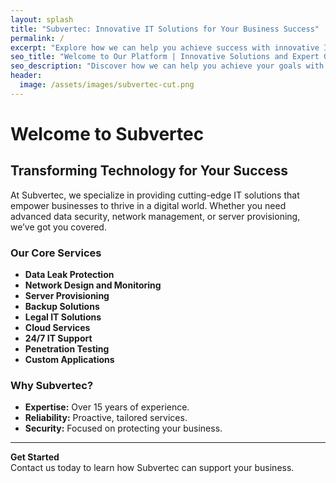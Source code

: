 ```yaml
---
layout: splash
title: "Subvertec: Innovative IT Solutions for Your Business Success"
permalink: /
excerpt: "Explore how we can help you achieve success with innovative IT solutions and expert guidance tailored to your business needs."
seo_title: "Welcome to Our Platform | Innovative Solutions and Expert Guidance"
seo_description: "Discover how we can help you achieve your goals with innovative solutions and expert guidance. Learn more about what we offer and how we can assist you."
header:
  image: /assets/images/subvertec-cut.png
---
```


# Welcome to Subvertec

## Transforming Technology for Your Success

At Subvertec, we specialize in providing cutting-edge IT solutions that empower businesses to thrive in a digital world. Whether you need advanced data security, network management, or server provisioning, we’ve got you covered.

### Our Core Services

- **Data Leak Protection**
- **Network Design and Monitoring**
- **Server Provisioning**
- **Backup Solutions**
- **Legal IT Solutions**
- **Cloud Services**
- **24/7 IT Support**
- **Penetration Testing**
- **Custom Applications**

### Why Subvertec?

- **Expertise:** Over 15 years of experience.
- **Reliability:** Proactive, tailored services.
- **Security:** Focused on protecting your business.

---

**Get Started**  
Contact us today to learn how Subvertec can support your business.

